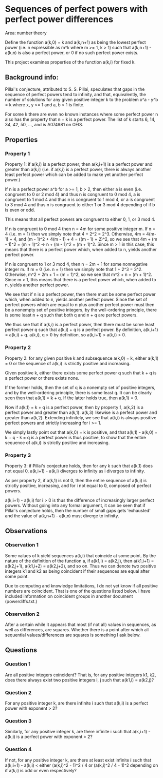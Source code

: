 # Sequences of perfect powers with perfect power differences

Area: number theory

Define the function a(k,0) = k and a(k,n+1) as being the lowest perfect power (i.e. n expressible as m^k where m >= 1, k > 1) such that a(k,n+1) - a(k,n) is also a perfect power, or 0 if no such perfect power exists.

This project examines properties of the function a(k,i) for fixed k.

## Background info:

Pillai's conjecture, attributed to S. S. Pillai, speculates that gaps in the sequence of perfect powers tend to infinity, and that, equivalently, the number of solutions for any given positive integer k to the problem x^a - y^b = k where x, y >= 1 and a, b > 1 is finite.

For some k there are even no known instances where some perfect power n also has the property that n + k is a perfect power. The list of k starts 6, 14, 34, 42, 50, ..., and is A074981 on OEIS.

## Properties

### Property 1

Property 1: if a(k,i) is a perfect power, then a(k,i+1) is a perfect power and greater than a(k,i) (i.e. if a(k,i) is a perfect power, there is always another least perfect power which can be added to make yet another perfect power.)

If n is a perfect power a^b for a >= 1, b > 2, then either a is even (i.e. congruent to 0 or 2 mod 4) and thus n is congruent to 0 mod 4, a is congruent to 1 mod 4 and thus n is congruent to 1 mod 4, or a is congruent to 3 mod 4 and thus n is congruent to either 1 or 3 mod 4 depending of if b is even or odd.

This means that all perfect powers are congruent to either 0, 1, or 3 mod 4.

If n is congruent to 0 mod 4 then n = 4m for some positive integer m. If n = 4 (i.e. m = 1) then we simply note that 4 + 2^2 = 2^3. Otherwise, 4m = 4(m-1) + 4, and (m - 1)^2 + 4(m - 1) + 4 = ((m - 1) + 2)^2, so we see that 4m + (m - 1)^2 = (m + 1)^2 => n + (m - 1)^2 = (m + 1)^2. Since m > 1 in this case, this means that there is a perfect power which, when added to n, yields another perfect power.

If n is congruent to 1 or 3 mod 4, then n = 2m + 1 for some nonnegative integer m. If m = 0 (i.e. n = 1) then we simply note that 1 + 2^3 = 3^2. Otherwise, m^2 + 2m + 1 = (m + 1)^2, so we see that m^2 + n = (m + 1)^2. Since m > 1, this means that there is a perfect power which, when added to n, yields another perfect power.

We see that if n is a perfect power, then there must be some perfect power which, when added to n, yields another perfect power. Since the set of perfect powers which are equal to n plus another perfect power must then be a nonempty set of positive integers, by the well-ordering principle, there is some least n + q such that both q and n + q are perfect powers.

We thus see that if a(k,i) is a perfect power, then there must be some least perfect power q such that a(k,i) + q is a perfect power. By definition, a(k,i+1) = a(k,i) + q. a(k,i), q > 0 by definition, so a(k,i+1) > a(k,i) > 0.

### Property 2

Property 2: for any given positive k and subsequence a(k,0) = k, either a(k,1) = 0 or the sequence of a(k,i) is strictly positive and increasing.

Given positive k, either there exists some perfect power q such that k + q is a perfect power or there exists none.

If the former holds, then the set of q is a nonempty set of positive integers, and by the well-ordering principle, there is some least q. It can be clearly seen then that a(k,1) = k + q. If the latter holds true, then a(k,1) = 0.

Now if a(k,1) = k + q is a perfect power, then by property 1, a(k,2) is a perfect power and greater than a(k,1). a(k,3) likewise is a perfect power and greater than a(k,2). Extending infinitely, we see that a(k,i) is always positive perfect powers and strictly increasing for i >= 1.

We simply lastly point out that a(k,0) = k is positive, and that a(k,1) - a(k,0) = k + q - k = q is a perfect power is thus positive, to show that the entire sequence of a(k,i) is strictly positive and increasing.

### Property 3

Property 3: if Pillai's conjecture holds, then for any k such that a(k,1) does not equal 0, a(k,i+1) - a(k,i) diverges to infinity as i diverges to infinity.

As per property 2, if a(k,1) is not 0, then the entire sequence of a(k,i) is strictly positive, increasing, and for i not equal to 0, composed of perfect powers.

a(k,i+1) - a(k,i) for i > 0 is thus the difference of increasingly larger perfect powers. Without going into any formal argument, it can be seen that if Pillai's conjecture holds, then the number of small gaps gets 'exhausted' and the value of a(k,n+1) - a(k,n) must diverge to infinity.

## Observations

### Observation 1

Some values of k yield sequences a(k,i) that coincide at some point. By the nature of the definition of the function a, if a(k1,i) = a(k2,j), then a(k1,i+1) = a(k2,j+1), a(k1,i+2) = a(k2,j+2), and so on. Thus we can denote two positive integers k1 and k2 as being coincident if their sequences are equal after some point.

Due to computing and knowledge limitations, I do not yet know if all positive numbers are coincident. That is one of the questions listed below. I have included information on coincident groups in another document (powerdiffs.txt.)

### Observation 2

After a certain while it appears that most (if not all) values in sequences, as well as differences, are squares. Whether there is a point after which all sequential values/differences are squares is something I ask below.

## Questions

### Question 1

Are all positive integers coincident? That is, for any positive integers k1, k2, does there always exist two positive integers i, j such that a(k1,i) = a(k2,j)?

### Question 2

For any positive integer k, are there infinite i such that a(k,i) is a perfect power with exponent > 2?

### Question 3

Similarly, for any positive integer k, are there infinite i such that a(k,i+1) - a(k,i) is a perfect power with exponent > 2?

### Question 4

If not, for any positive integer k, are there at least exist infinite i such that a(k,i+1) - a(k,i) < either (a(k,i)^2 - 1)^2 / 4 or (a(k,i)^2 / 4 - 1)^2 depending on if a(k,i) is odd or even respectively?
